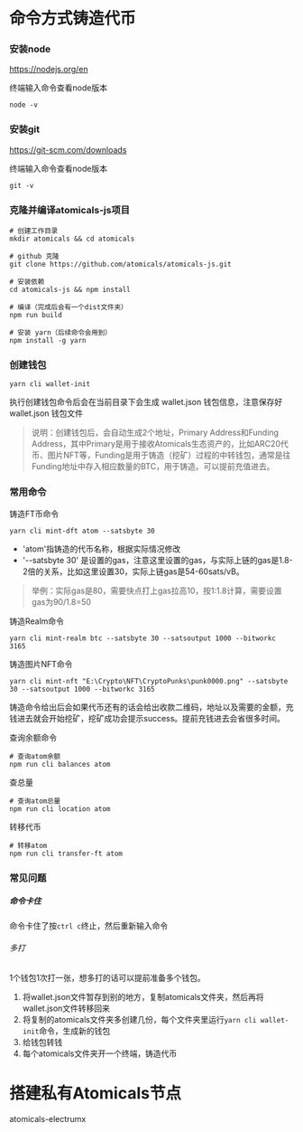 # 命令方式铸造代币

### 安装node

https://nodejs.org/en

终端输入命令查看node版本
```
node -v
```

### 安装git

https://git-scm.com/downloads

终端输入命令查看node版本
```
git -v
```

### 克隆并编译atomicals-js项目

```
# 创建工作目录
mkdir atomicals && cd atomicals

# github 克隆
git clone https://github.com/atomicals/atomicals-js.git

# 安装依赖
cd atomicals-js && npm install

# 编译（完成后会有一个dist文件夹）
npm run build

# 安装 yarn（后续命令会用到）
npm install -g yarn
```

### 创建钱包
```
yarn cli wallet-init
```
执行创建钱包命令后会在当前目录下会生成 wallet.json 钱包信息，注意保存好 wallet.json 钱包文件
>说明：创建钱包后，会自动生成2个地址，Primary Address和Funding Address，其中Primary是用于接收Atomicals生态资产的，比如ARC20代币、图片NFT等，Funding是用于铸造（挖矿）过程的中转钱包，通常是往Funding地址中存入相应数量的BTC，用于铸造。可以提前充值进去。

### 常用命令


铸造FT币命令
```
yarn cli mint-dft atom --satsbyte 30
```
- 'atom'指铸造的代币名称，根据实际情况修改
- '--satsbyte 30' 是设置的gas，注意这里设置的gas，与实际上链的gas是1.8-2倍的关系，比如这里设置30，实际上链gas是54-60sats/vB。

>举例：实际gas是80，需要快点打上gas拉高10，按1:1.8计算，需要设置gas为90/1.8=50

铸造Realm命令
```
yarn cli mint-realm btc --satsbyte 30 --satsoutput 1000 --bitworkc 3165
```

铸造图片NFT命令
```
yarn cli mint-nft "E:\Crypto\NFT\CryptoPunks\punk0000.png" --satsbyte 30 --satsoutput 1000 --bitworkc 3165
```

铸造命令给出后会如果代币还有的话会给出收款二维码，地址以及需要的金额，充钱进去就会开始挖矿，挖矿成功会提示success。提前充钱进去会省很多时间。

查询余额命令
```
# 查询atom余额
npm run cli balances atom
```

查总量
```
# 查询atom总量
npm run cli location atom
```

转移代币
```
# 转移atom
npm run cli transfer-ft atom
```

### 常见问题

##### 命令卡住
命令卡住了按`ctrl c`终止，然后重新输入命令

###### 多打
1个钱包1次打一张，想多打的话可以提前准备多个钱包。
1. 将wallet.json文件暂存到别的地方，复制atomicals文件夹，然后再将wallet.json文件转移回来
2. 将复制的atomicals文件夹多创建几份，每个文件夹里运行`yarn cli wallet-init`命令，生成新的钱包
3. 给钱包转钱
4. 每个atomicals文件夹开一个终端，铸造代币


# 搭建私有Atomicals节点

atomicals-electrumx
